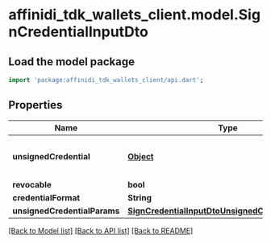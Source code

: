 # affinidi_tdk_wallets_client.model.SignCredentialInputDto

## Load the model package

```dart
import 'package:affinidi_tdk_wallets_client/api.dart';
```

## Properties

| Name                         | Type                                                                                                    | Description                                                                   | Notes      |
| ---------------------------- | ------------------------------------------------------------------------------------------------------- | ----------------------------------------------------------------------------- | ---------- |
| **unsignedCredential**       | [**Object**](.md)                                                                                       | Unsigned Credential. If provided \"unsignedCredentialParams\" is not accepted | [optional] |
| **revocable**                | **bool**                                                                                                |                                                                               | [optional] |
| **credentialFormat**         | **String**                                                                                              |                                                                               | [optional] |
| **unsignedCredentialParams** | [**SignCredentialInputDtoUnsignedCredentialParams**](SignCredentialInputDtoUnsignedCredentialParams.md) |                                                                               | [optional] |

[[Back to Model list]](../README.md#documentation-for-models) [[Back to API list]](../README.md#documentation-for-api-endpoints) [[Back to README]](../README.md)
